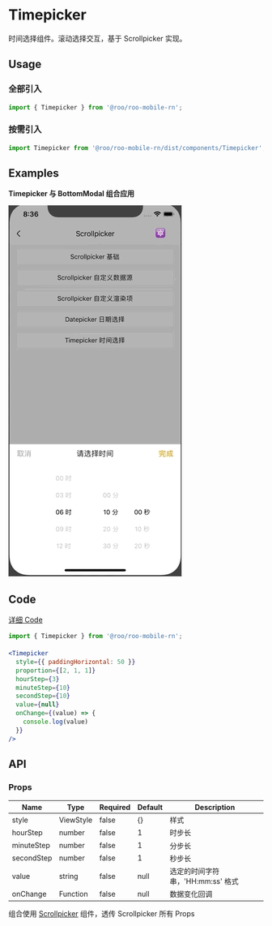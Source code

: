 # Timepicker

时间选择组件。滚动选择交互，基于 Scrollpicker 实现。

## Usage

### 全部引入
```js
import { Timepicker } from '@roo/roo-mobile-rn';
```
### 按需引入

```js
import Timepicker from '@roo/roo-mobile-rn/dist/components/Timepicker';
```

## Examples
**Timepicker 与 BottomModal 组合应用**

![image](../images/Timepicker/1.gif)

## Code
[详细 Code](../../examples/Timepicker/index.tsx)

```jsx
import { Timepicker } from '@roo/roo-mobile-rn';

<Timepicker
  style={{ paddingHorizontal: 50 }}
  proportion={[2, 1, 1]}
  hourStep={3}
  minuteStep={10}
  secondStep={10}
  value={null}
  onChange={(value) => {
    console.log(value)
  }}
/>
```

## API

### Props

| Name | Type | Required | Default | Description |
| ---- | ---- | ---- | ---- | ---- |
| style | ViewStyle | false | {} | 样式 |
| hourStep | number | false | 1 | 时步长 |
| minuteStep | number | false | 1 | 分步长 |
| secondStep | number | false | 1 | 秒步长 |
| value | string | false | null | 选定的时间字符串，'HH:mm:ss' 格式 |
| onChange | Function | false | null | 数据变化回调|

组合使用 [Scrollpicker](./Scrollpicker.md) 组件，透传 Scrollpicker 所有 Props
